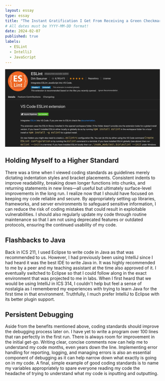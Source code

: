 ```yaml
---
layout: essay
type: essay
title: "The Instant Gratification I Get From Receiving a Green Checkmark"
# All dates must be YYYY-MM-DD format!
date: 2024-02-07
published: true
labels:
  - ESLint
  - IntelliJ
  - JavaScript
---
```

<p align="center">
  <img src="../img/eslint.png" />
</p>

## Holding Myself to a Higher Standard

  There was a time when I viewed coding standards as guidelines merely dictating indentation styles and bracket placements. Consistent indents to improve readability, breaking down longer functions into chunks, and returning statements in new lines—all useful but ultimately surface-level improvements in the long run. I realize now that I should have focused on keeping my code reliable and secure. By appropriately setting up libraries, frameworks, and server environments to safeguard sensitive information, I can reduce the risk of coding mistakes that could result in exploitable vulnerabilities. I should also regularly update my code through routine maintenance so that I am not using deprecated features or outdated protocols, ensuring the continued usability of my code.

## Flashbacks to Java

  Back in ICS 211, I used Eclipse to write code in Java as that was recommended to us. However, I had previously been using IntelliJ since I had heard it was the best IDE to write Java in. It was highly recommended to me by a peer and my teaching assistant at the time also approved of it. I eventually switched to Eclipse so that I could follow along in the exact environment that was projected to me in labs. When I first heard that we would be using IntelliJ in ICS 314, I couldn't help but feel a sense of nostalgia as I remembered my experiences with trying to learn Java for the first time in that environment. Truthfully, I much prefer IntelliJ to Eclipse with its better plugin support.

## Persistent Debugging

  Aside from the benefits mentioned above, coding standards should improve the debugging process later on. I have yet to write a program over 100 lines that ran perfectly in the first run. There is always room for improvement in the initial get-go. Writing clear, concise comments now can help me to understand my code months, even years down the line. Implementing error handling for reporting, logging, and managing errors is also an essential component of debugging as it can help narrow down what exactly is going on in my code. A final, simple example of good coding standards is to name my variables appropriately to spare everyone reading my code the headache of trying to understand what my code is inputting and outputting.
